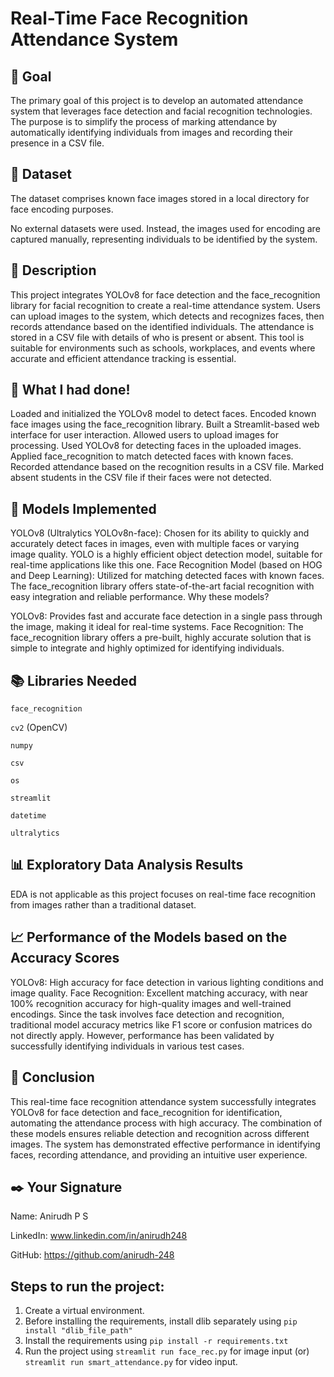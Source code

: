 # Real-Time Face Recognition Attendance System

## 🎯 Goal
The primary goal of this project is to develop an automated attendance system that leverages face detection and facial recognition technologies. The purpose is to simplify the process of marking attendance by automatically identifying individuals from images and recording their presence in a CSV file.

## 🧵 Dataset
The dataset comprises known face images stored in a local directory for face encoding purposes.

No external datasets were used. Instead, the images used for encoding are captured manually, representing individuals to be identified by the system.

## 🧾 Description
This project integrates YOLOv8 for face detection and the face_recognition library for facial recognition to create a real-time attendance system. Users can upload images to the system, which detects and recognizes faces, then records attendance based on the identified individuals. The attendance is stored in a CSV file with details of who is present or absent. This tool is suitable for environments such as schools, workplaces, and events where accurate and efficient attendance tracking is essential.

## 🧮 What I had done!
Loaded and initialized the YOLOv8 model to detect faces.
Encoded known face images using the face_recognition library.
Built a Streamlit-based web interface for user interaction.
Allowed users to upload images for processing.
Used YOLOv8 for detecting faces in the uploaded images.
Applied face_recognition to match detected faces with known faces.
Recorded attendance based on the recognition results in a CSV file.
Marked absent students in the CSV file if their faces were not detected.

## 🚀 Models Implemented
YOLOv8 (Ultralytics YOLOv8n-face): Chosen for its ability to quickly and accurately detect faces in images, even with multiple faces or varying image quality. YOLO is a highly efficient object detection model, suitable for real-time applications like this one.
Face Recognition Model (based on HOG and Deep Learning): Utilized for matching detected faces with known faces. The face_recognition library offers state-of-the-art facial recognition with easy integration and reliable performance.
Why these models?

YOLOv8: Provides fast and accurate face detection in a single pass through the image, making it ideal for real-time systems.
Face Recognition: The face_recognition library offers a pre-built, highly accurate solution that is simple to integrate and highly optimized for identifying individuals.

## 📚 Libraries Needed
`face_recognition`

`cv2` (OpenCV)

`numpy`

`csv`

`os`

`streamlit`

`datetime`

`ultralytics`

## 📊 Exploratory Data Analysis Results
EDA is not applicable as this project focuses on real-time face recognition from images rather than a traditional dataset.

## 📈 Performance of the Models based on the Accuracy Scores
YOLOv8: High accuracy for face detection in various lighting conditions and image quality.
Face Recognition: Excellent matching accuracy, with near 100% recognition accuracy for high-quality images and well-trained encodings.
Since the task involves face detection and recognition, traditional model accuracy metrics like F1 score or confusion matrices do not directly apply. However, performance has been validated by successfully identifying individuals in various test cases.

## 📢 Conclusion
This real-time face recognition attendance system successfully integrates YOLOv8 for face detection and face_recognition for identification, automating the attendance process with high accuracy. The combination of these models ensures reliable detection and recognition across different images. The system has demonstrated effective performance in identifying faces, recording attendance, and providing an intuitive user experience.

## ✒️ Your Signature
Name: Anirudh P S

LinkedIn: www.linkedin.com/in/anirudh248

GitHub: https://github.com/anirudh-248

## Steps to run the project:

1) Create a virtual environment.
2) Before installing the requirements, install dlib separately using `pip install "dlib_file_path"`
3) Install the requirements using `pip install -r requirements.txt`
4) Run the project using `streamlit run face_rec.py` for image input (or) `streamlit run smart_attendance.py` for video input.
